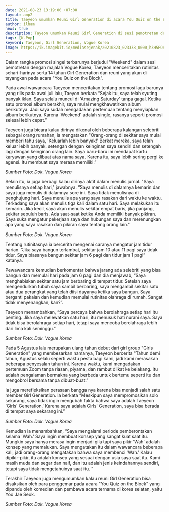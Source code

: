 ```yaml
---
date: 2021-08-23 13:19:00 +07:00
layout: amp2
title: Taeyeon umumkan Reuni Girl Generation di acara You Quiz on the Block
author: ilham
news: true
description: Tayeon umumkan Reuni Girl Generation di sesi pemotretan dengan majalah Vogue Korea.
tags: [K-Pop]
keyword: Taeyeon, Girl Generation, Vogue Korea
image: https://ik.imagekit.io/mediasejenak/20210823_023338_0000_h3H5POn7c.jpg
---
```

Dalam rangka promosi singel terbarunya berjudul "Weekend" dalam sesi pemotretan dengan majalah Vogue Korea, Taeyeon menceritakan rutinitas sehari-harinya serta 14 tahun Girl Generation dan reuni yang akan di tayangkan pada acara "You Quiz on the Block".

Pada awal wawancara Taeyeon menceritakan tentang promosi lagu barunya yang rilis pada awal juli lalu, Taeyon berkata “Sejak itu, saya telah syuting banyak iklan. Saya selalu muncul di 'Amazing Saturday' tanpa gagal. Ketika satu promosi album berakhir, saya mulai mengkhawatirkan album berikutnya. Jadi saya sudah mengadakan pertemuan tentang menyiapkan album berikutnya. Karena 'Weekend' adalah single, rasanya seperti promosi selesai lebih cepat.”

Taeyeon juga bicara kalau dirinya dikenal oleh beberapa kalangan selebriti sebagai orang rumahan, ia mengatakan "Orang-orang di sekitar saya mulai memberi tahu saya, 'Keluarlah lebih banyak!' Berkat mereka, saya telah keluar lebih banyak, setengah dengan keinginan saya sendiri dan setengah lagi dengan keinginan orang lain. Saya baru-baru ini mendapat kartu karyawan yang dibuat atas nama saya. Karena itu, saya lebih sering pergi ke agensi. Itu membuat saya merasa memiliki.”

<amp-img layout="responsive" width="800" height="620" alt="Taeyeon Vogue Korea 1" src="https://ik.imagekit.io/mediasejenak/taeyeon_kRVt_FB3y.jpeg?tr=w-800,h-620"></amp-img>

<i>Sumber Foto: Dok. Vogue Korea</i>

Selain itu, ia juga berbagi kalau dirinya aktif dalam menulis jurnal. "Saya menulisnya setiap hari," jawabnya. “Saya menulis di dalamnya kemarin dan saya juga menulis di dalamnya sore ini. Saya tidak menulisnya di penghujung hari. Saya menulis apa yang saya rasakan dari waktu ke waktu. Terkadang saya akan menulis tiga kali dalam satu hari. Saya melakukan itu kemarin. Jika kecil, saya akan menulis sekitar empat baris, jika panjang, sekitar sepuluh baris. Ada saat-saat ketika Anda memiliki banyak pikiran. Saya suka mengatur pekerjaan saya dan hubungan saya dan merenungkan apa yang saya rasakan dan pikiran saya tentang orang lain."

<amp-img layout="responsive" width="620" height="800" alt="Taeyeon Vogue Korea 2" src="https://ik.imagekit.io/mediasejenak/taeyeon-4_KH_dTQ7tD.jpeg?tr=w-620,h-800"></amp-img>

<i>Sumber Foto: Dok. Vogue Korea</i>

Tentang rutinitasnya ia bercerita mengenai caranya mengatur jam tidur harian. “Jika saya bangun terlambat, sekitar jam 10 atau 11 pagi saya tidak tidur. Saya biasanya bangun sekitar jam 6 pagi dan tidur jam 1 pagi” katanya. 

Pewawancara kemudian berkomentar bahwa jarang ada selebriti yang bisa bangun dan memulai hari pada jam 6 pagi dan dia menjawab, “Saya menghabiskan sekitar satu jam berbaring di tempat tidur. Setelah saya mengendurkan tubuh saya sambil berbaring, saya mengambil sekitar satu atau dua perangkat yang telah diisi dayanya ketika saya bangun. Saya berganti pakaian dan kemudian memulai rutinitas olahraga di rumah. Sangat tidak menyenangkan, kan?”.

Taeyeon menambahkan, “Saya percaya bahwa berolahraga setiap hari itu penting. Jika saya melewatkan satu hari, itu menusuk hati nurani saya. Saya tidak bisa berolahraga setiap hari, tetapi saya mencoba berolahraga lebih dari lima kali seminggu.”

<amp-img layout="responsive" width="900" height="600" alt="Taeyeon Vogue Korea 3" src="https://ik.imagekit.io/mediasejenak/taeyeon-5_6j8vuuz3b.jpeg?tr=w-900,h-600"></amp-img>

<i>Sumber Foto: Dok. Vogue Korea</i>

Pada 5 Agustus lalu merupakan ulang tahun debut dari girl group "Girls Generation" yang membesarkan namanya, Taeyeon bercerita "Tahun demi tahun, Agustus selalu seperti waktu pesta bagi kami, jadi kami merasakan beberapa penyesalan tahun ini. Karena waktu, kami mengadakan pertemuan Zoom tanpa riasan, piyama, dan rambut diikat ke belakang. Itu adalah pengalaman bermakna yang berbeda untuk bertemu seperti itu dan mengobrol bersama tanpa dibuat-buat.”

Ia juga merefleksikan perasaan bangga nya karena bisa menjadi salah satu member Girl Generation. Ia berkata “Meskipun saya mempromosikan solo sekarang, saya tidak ingin mengubah fakta bahwa saya adalah Taeyeon 'Girls' Generation.' Karena saya adalah Girls' Generation, saya bisa berada di tempat saya sekarang ini.” 

<amp-img layout="responsive" width="600" height="900" alt="Taeyeon Vogue Korea 4" src="https://ik.imagekit.io/mediasejenak/taeyeon-7_FEYsBQ8Xs.jpeg?tr=w-600,h-900"></amp-img>

<i>Sumber Foto: Dok. Vogue Korea</i>

Kemudian ia menambahkan, “Saya mengalami periode pemberontakan selama 'Wah.' Saya ingin membuat konsep yang sangat kuat saat itu. Mungkin saya hanya merasa ingin menjadi gila tapi saya pikir 'Wah' adalah konsep yang memalukan. Saya mengatakan itu dalam wawancara beberapa kali, jadi orang-orang mengatakan bahwa saya membenci 'Wah.' Kalau dipikir-pikir, itu adalah konsep yang sesuai dengan usia saya saat itu. Kami masih muda dan segar dan naif, dan itu adalah jenis keindahannya sendiri, tetapi saya tidak mengetahuinya saat itu. ”

Terakhir Taeyeon juga mengumumkan kalau reuni Girl Generation bisa disaksikan oleh para penggemar pada acara "You Quiz on the Block" yang dipandu oleh komedian dan pembawa acara ternama di korea selatan, yaitu Yoo Jae Seok.

<amp-img layout="responsive" width="600" height="900" alt="Taeyeon Vogue Korea 5" src="https://ik.imagekit.io/mediasejenak/taeyeon-6_URzSDtltM.jpeg?tr=w-600,h-900"></amp-img>

<i>Sumber Foto: Dok. Vogue Korea</i>
